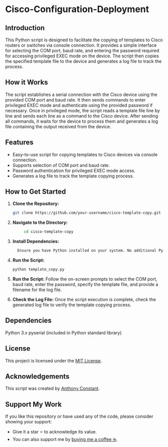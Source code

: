 # Cisco-Configuration-Deployment

## Introduction

This Python script is designed to facilitate the copying of templates to Cisco routers or switches via console connection. It provides a simple interface for selecting the COM port, baud rate, and entering the password required for accessing privileged EXEC mode on the device. The script then copies the specified template file to the device and generates a log file to track the process.

## How it Works

The script establishes a serial connection with the Cisco device using the provided COM port and baud rate. It then sends commands to enter privileged EXEC mode and authenticate using the provided password if necessary. Once in privileged mode, the script reads a template file line by line and sends each line as a command to the Cisco device. After sending all commands, it waits for the device to process them and generates a log file containing the output received from the device.

## Features

- Easy-to-use script for copying templates to Cisco devices via console connection.
- Supports selection of COM port and baud rate.
- Password authentication for privileged EXEC mode access.
- Generates a log file to track the template copying process.

## How to Get Started

1. **Clone the Repository:**
   ```bash
   git clone https://github.com/your-username/cisco-template-copy.git

2. **Navigate to the Directory:**
   ```bash
        cd cisco-template-copy
   
3. **Install Dependencies:**
   ```bash
     Ensure you have Python installed on your system. No additional Python packages are required.

4. **Run the Script:**
    ```bash
    python template_copy.py

5. **Run the Script:**
Follow the on-screen prompts to select the COM port, baud rate, enter the password, specify the template file, and provide a filename for the log file.

6. **Check the Log File:**
Once the script execution is complete, check the generated log file to verify the template copying process.

## Dependencies 
Python 3.x
pyserial (included in Python standard library)

## License

This project is licensed under the [MIT License](https://opensource.org/licenses/MIT).

## Acknowledgements

This script was created by [Anthony Constant](https://anthonyconstant.co.uk/).

## Support My Work

If you like this repository or have used any of the code, please consider showing your support:

- Give it a star ⭐️ to acknowledge its value.
- You can also support me by [buying me a coffee ☕️](https://ko-fi.com/W7W144CAO).




